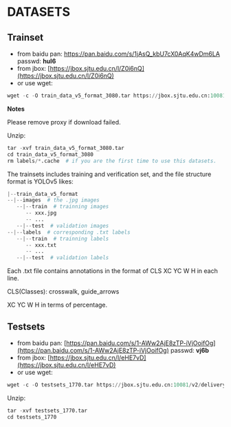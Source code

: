 # DATASETS


## Trainset
+ from baidu pan: [https://pan.baidu.com/s/1jAsQ_kbU7cX0AqK4wDm6LA ](https://pan.baidu.com/s/1jAsQ_kbU7cX0AqK4wDm6LA) passwd: **hul6**
+ from jbox: [https://jbox.sjtu.edu.cn/l/Z0i6nQ](https://jbox.sjtu.edu.cn/l/Z0i6nQ)
+ or use wget:
```python
wget -c -O train_data_v5_format_3080.tar https://jbox.sjtu.edu.cn:10081/v2/delivery/data/de2ac2610893499686d095f174aa6ffd/?token=
```
**Notes**

Please remove proxy if download failed.

Unzip:
```python
tar -xvf train_data_v5_format_3080.tar
cd train_data_v5_format_3080
rm labels/*.cache  # if you are the first time to use this datasets.

```
The trainsets includes training and verification set, and the file structure format is YOLOv5 likes:
```python
|--train_data_v5_format
--|--images  # the .jpg images
   --|--train  # trainning images
      -- xxx.jpg
      -- ...
   --|--test  # validation images
--|--labels  # corresponding .txt labels
   --|--train  # trainning labels
      -- xxx.txt
      -- ...
   --|--test  # validation labels
```
Each .txt file contains annotations in the format of CLS XC YC W H in each line. 

CLS(Classes): crosswalk, guide_arrows

XC YC W H in terms of percentage.


## Testsets
+ from baidu pan: [https://pan.baidu.com/s/1-AWw2AjE8zTP-iVjOoifOg](https://pan.baidu.com/s/1-AWw2AjE8zTP-iVjOoifOg) passwd: **vj6b**
+ from jbox: [https://jbox.sjtu.edu.cn/l/eHE7vD](https://jbox.sjtu.edu.cn/l/eHE7vD)
+ or use wget:
```python
wget -c -O testsets_1770.tar https://jbox.sjtu.edu.cn:10081/v2/delivery/data/a526b168356949068e6a13e8c254a71b/?token=
```

Unzip:
```python
tar -xvf testsets_1770.tar
cd testsets_1770
```



